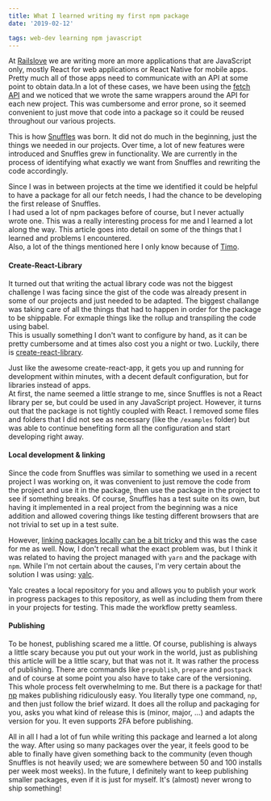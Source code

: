 ```yaml
---
title: What I learned writing my first npm package
date: '2019-02-12'

tags: web-dev learning npm javascript
---
```


At [Railslove](https://railslove.com) we are writing more an more applications
that are JavaScript only, mostly React for web applications or React Native for
mobile apps. Pretty much all of those apps need to communicate with an API at
some point to obtain data.In a lot of these cases, we have been using the
[fetch API](https://developer.mozilla.org/en-US/docs/Web/API/Fetch_API) and we
noticed that we wrote the same wrappers around the API for each new project.
This was cumbersome and error prone, so it seemed convenient to just move that
code into a package so it could be reused throughout our various projects.

This is how [Snuffles](https://github.com/railslove/snuffles) was born. It did
not do much in the beginning, just the things we needed in our projects. Over
time, a lot of new features were introduced and Snuffles grew in functionality.
We are currently in the process of identifying what exactly we want from Snuffles and
rewriting the code accordingly.

Since I was in between projects at the time we identified it could be helpful to
have a package for all our fetch needs, I had the chance to be
developing the first release of Snuffles.  
I had used a lot of npm packages before of course, but I never actually wrote
one. This was a really interesting process for me and I learned a lot along the
way. This article goes into detail on some of the things that I learned and
problems I encountered.  
Also, a lot of the things mentioned here I only know because of
[Timo](https://timomeh.de/).

#### Create-React-Library

It turned out that writing the actual library code was not the biggest challenge
I was facing since the gist of the code was already present in some of our
projects and just needed to be adapted. The biggest challange was taking care of
all the things that had to happen in order for the package to be shippable.
For exmaple things like the rollup and transpiling the code using babel.  
This is usually something I don't want to configure by hand, as it can be pretty
cumbersome and at times also cost you a night or two. Luckily, there is
[create-react-library](https://www.npmjs.com/package/create-react-library).

Just like the awesome create-react-app, it gets you up and running for
development within minutes, with a decent default configuration, but for
libraries instead of apps.  
At first, the name seemed a little strange to me, since Snuffles is not a React
library per se, but could be used in any JavaScript project. However, it turns
out that the package is not tightly coupled with React. I removed some files and
folders that I did not see as necessary (like the `/examples` folder) but was
able to continue benefiting form all the configuration and start developing
right away.

#### Local development & linking

Since the code from Snuffles was similar to something we used in a recent project
I was working on, it was convenient to just remove the code from the project and
use it in the package, then use the package in the project to see if something
breaks. Of course, Snuffles has a test suite on its own, but having it
implemented in a real project from the beginning was a nice addition and allowed
covering things like testing different browsers that are not trivial to set up
in a test suite.

However, [linking packages locally can be a bit
tricky](https://github.com/yarnpkg/yarn/issues/1761#issuecomment-259706202) and
this was the case for me as well. Now, I don't recall what the exact problem
was, but I think it was related to having the project managed with `yarn` and
the package with `npm`. While I'm not certain about the causes, I'm very certain
about the solution I was using: [yalc](https://www.npmjs.com/package/yalc).

Yalc creates a local repository for you and allows you to publish your work in
progress packages to this repository, as well as including them from there in
your projects for testing. This made the workflow pretty seamless.

#### Publishing

To be honest, publishing scared me a little. Of course, publishing is always a
little scary because you put out your work in the world, just as publishing this
article will be a little scary, but that was not it. It was rather the process
of publishing. There are commands like `prepublish`, `prepare` and `postpack`
and of course at some point you also have to take care of the versioning. This
whole process felt overwhelming to me. But there is a package for that!  
[np](https://github.com/sindresorhus/np) makes publishing ridiculously easy. You
literally type one command, `np`, and then just follow the brief wizard. It does
all the rollup and packaging for you, asks you what kind of release this is
(minor, major, ...) and adapts the version for you. It even supports 2FA before
publishing.

All in all I had a lot of fun while writing this package and learned a lot along
the way. After using so many packages over the year, it feels good to be able to
finally have given something back to the community (even though Snuffles is not
heavily used; we are somewhere between 50 and 100 installs per week most weeks).
In the future, I definitely want to keep publishing smaller packages, even if it
is just for myself. It's (almost) never wrong to ship something!
